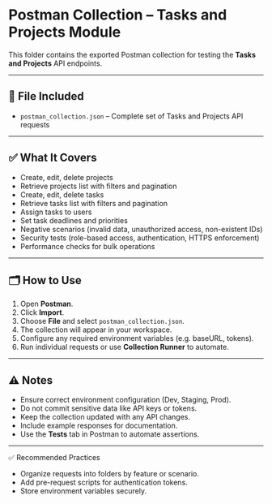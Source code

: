 # Postman Collection – Tasks and Projects Module

This folder contains the exported Postman collection for testing the **Tasks and Projects** API endpoints.

---

## 📌 File Included
- `postman_collection.json` – Complete set of Tasks and Projects API requests

---

## ✅ What It Covers
- Create, edit, delete projects
- Retrieve projects list with filters and pagination
- Create, edit, delete tasks
- Retrieve tasks list with filters and pagination
- Assign tasks to users
- Set task deadlines and priorities
- Negative scenarios (invalid data, unauthorized access, non-existent IDs)
- Security tests (role-based access, authentication, HTTPS enforcement)
- Performance checks for bulk operations

---

## 🗂️ How to Use
1. Open **Postman**.
2. Click **Import**.
3. Choose **File** and select `postman_collection.json`.
4. The collection will appear in your workspace.
5. Configure any required environment variables (e.g. baseURL, tokens).
6. Run individual requests or use **Collection Runner** to automate.

---

## ⚠️ Notes
- Ensure correct environment configuration (Dev, Staging, Prod).
- Do not commit sensitive data like API keys or tokens.
- Keep the collection updated with any API changes.
- Include example responses for documentation.
- Use the **Tests** tab in Postman to automate assertions.

---

✅ Recommended Practices
- Organize requests into folders by feature or scenario.
- Add pre-request scripts for authentication tokens.
- Store environment variables securely.